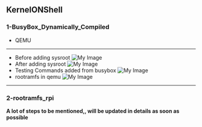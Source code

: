 ## KernelONShell

### 1-BusyBox_Dynamically_Compiled
- QEMU

---
- Before adding sysroot
![My Image](/1-BusyBox_Dynamically_Compiled/before_adding_sysroot.png)
- After adding sysroot
![My Image](/1-BusyBox_Dynamically_Compiled/after_adding_sysroot.png)
- Testing Commands added from busybox
![My Image](/1-BusyBox_Dynamically_Compiled/testing_added_commands.png)
- rootramfs in qemu
![My Image](/1-BusyBox_Dynamically_Compiled/testing_rootramfs.png)
---


### 2-rootramfs_rpi


**A lot of steps to be mentioned,, will be updated in details as soon as possible**